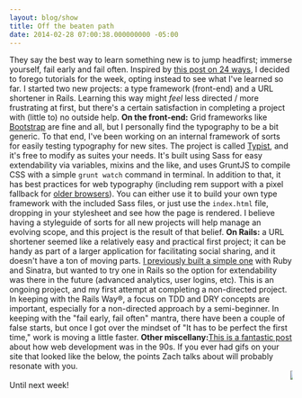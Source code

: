 ```yaml
---
layout: blog/show
title: Off the beaten path
date: 2014-02-28 07:00:38.000000000 -05:00
---
```


They say the best way to learn something new is to jump headfirst; immerse yourself, fail early and fail often. Inspired by [this post on 24 ways](http://24ways.org/2013/levelling-up/), I decided to forego tutorials for the week, opting instead to see what I've learned so far. I started two new projects: a type framework (front-end) and a URL shortener in Rails. Learning this way might *feel* less directed / more frustrating at first, but there's a certain satisfaction in completing a project with (little to) no outside help. **On the front-end:** Grid frameworks like [Bootstrap](https://getbootstrap.com) are fine and all, but I personally find the typography to be a bit generic. To that end, I've been working on an internal framework of sorts for easily testing typography for new sites. The project is called [Typist](https://github.com/dstrunk/typist), and it's free to modify as suites your needs. It's built using Sass for easy extendability via variables, mixins and the like, and uses GruntJS to compile CSS with a simple `grunt watch` command in terminal. In addition to that, it has best practices for web typography (including rem support with a pixel fallback for [older browsers](http://theie8countdown.com/)). You can either use it to build your own type framework with the included Sass files, or just use the `index.html` file, dropping in your stylesheet and see how the page is rendered. I believe having a styleguide of sorts for all new projects will help manage an evolving scope, and this project is the result of that belief. **On Rails:** a URL shortener seemed like a relatively easy and practical first project; it can be handy as part of a larger application for facilitating social sharing, and it doesn't have a ton of moving parts. [I previously built a simple one](https://github.com/dstrunk/shorthorse) with Ruby and Sinatra, but wanted to try one in Rails so the option for extendability was there in the future (advanced analytics, user logins, etc). This is an ongoing project, and my first attempt at completing a non-directed project. In keeping with the Rails Way®, a focus on TDD and DRY concepts are important, especially for a non-directed approach by a semi-beginner. In keeping with the "fail early, fail often" mantra, there have been a couple of false starts, but once I got over the mindset of "It has to be perfect the first time," work is moving a little faster. **Other miscellany:**[This is a fantastic post](http://zachholman.com/posts/only-90s-developers/) about how web development was in the 90s. If you ever had gifs on your site that looked like the below, the points Zach talks about will probably resonate with you. <marquee>![remember the 90s? animated quake gif.](http://res.cloudinary.com/dstrunk/image/upload/v1414083568/Avatars_Gaming_Quake_Animated_cdcmi8.gif)</marquee> Until next week!


